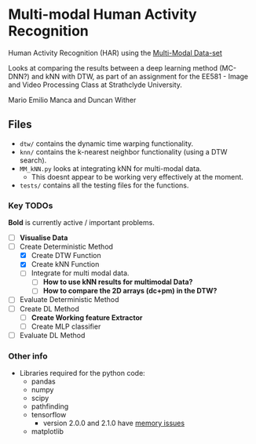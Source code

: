 # Multi-modal Human Activity Recognition
Human Activity Recognition (HAR) using the [Multi-Modal Data-set](https://ieee-dataport.org/open-access/mex-multi-modal-exercise-dataset)

Looks at comparing the results between a deep learning method (MC-DNN?) and kNN with DTW, as part of an assignment for 
the EE581 - Image and Video Processing Class at Strathclyde University.

Mario Emilio Manca and Duncan Wither

## Files
 - `dtw/` contains the dynamic time warping functionality.
 - `knn/` contains the k-nearest neighbor functionality (using a DTW search).
 - `MM_kNN.py` looks at integrating kNN for multi-modal data.
   - This doesnt appear to be working very effectively at the moment.
 - `tests/` contains all the testing files for the functions.

### Key TODOs
**Bold** is currently active / important problems.
 - [ ] **Visualise Data**
 - [ ] Create Deterministic Method
   - [x] Create DTW Function
   - [X] Create kNN Function
   - [ ] Integrate for multi modal data.
     - [ ] **How to use kNN results for multimodal Data?**
     - [ ] **How to compare the 2D arrays (dc+pm) in the DTW?**
 - [ ] Evaluate Deterministic Method
 - [ ] Create DL Method
   - [ ] **Create Working feature Extractor**
   - [ ] Create MLP classifier
 - [ ] Evaluate DL Method
 
 ### Other info
 - Libraries required for the python code:
   - pandas
   - numpy
   - scipy
   - pathfinding
   - tensorflow
     - version 2.0.0 and 2.1.0 have [memory issues](https://github.com/tensorflow/tensorflow/issues/35030)
   - matplotlib
